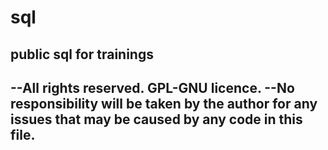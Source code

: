 # sql
public sql for trainings
---------------------------------------
--All rights reserved. GPL-GNU licence.
--No responsibility will be taken by the author for any issues that may be caused by any code in this file.
-------------------------------------
